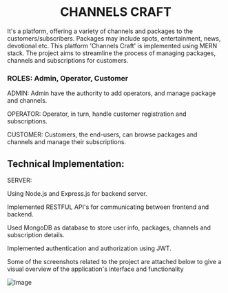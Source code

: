 <h1 align = "center">CHANNELS CRAFT</h1>
<p>It's a platform, offering a variety of channels and packages to the customers/subscribers. Packages may include spots, entertainment, news, devotional etc.
 This platform 'Channels Craft' is implemented using MERN stack. The project aims to streamline the process of managing packages, channels and subscriptions for customers.</p> 

<h3>ROLES: Admin, Operator, Customer</h3>
<p>ADMIN: Admin have the authority to add operators, and manage package and channels.</p>
<p>OPERATOR: Operator, in turn, handle customer registration and subscriptions.</p>
<p>CUSTOMER: Customers, the end-users, can browse packages and channels and manage their subscriptions.</p>

<h2>Technical Implementation:</h2>
<p>SERVER:</p>
<p>Using Node.js and Express.js for backend server.</p>
<p>Implemented RESTFUL API's for communicating between frontend and backend.</p>
<p>Used MongoDB as database to store user info, packages, channels and subscription details.</p>
<p>Implemented authentication and authorization using JWT.</p>


<p>Some of the screenshots related to the project are attached below to give a visual overview of the application's interface and functionality</p>

![Image](https://github.com/user-attachments/assets/d1264133-c55e-4249-9d8a-c258dcf447e3)
